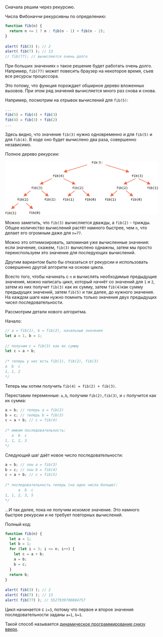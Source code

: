 Сначала решим через рекурсию.

Числа Фибоначчи рекурсивны по определению:

```js run
function fib(n) {
  return n <= 1 ? n : fib(n - 1) + fib(n - 2);
}

alert( fib(3) ); // 2
alert( fib(7) ); // 13
// fib(77); // вычисляется очень долго
```

При больших значениях `n` такое решение будет работать очень долго. Например, `fib(77)` может повесить браузер на некоторое время, съев все ресурсы процессора.

Это потому, что функция порождает обширное дерево вложенных вызовов. При этом ряд значений вычисляется много раз снова и снова. 

Например, посмотрим на отрывок вычислений для `fib(5)`:

```js no-beautify
...
fib(5) = fib(4) + fib(3)
fib(4) = fib(3) + fib(2)
...
```

Здесь видно, что значение  `fib(3)` нужно одновременно и для  `fib(5)` и для  `fib(4)`. В коде оно будет вычислено два раза, совершенно независимо.

Полное дерево рекурсии:

![fibonacci recursion tree](fibonacci-recursion-tree.png)

Можно заметить, что `fib(3)` вычисляется дважды, а `fib(2)` - трижды. Общее количество вычислений растёт намного быстрее, чем `n`, что делает его огромным даже для `n=77`.

Можно это оптимизировать, запоминая уже вычисленные значения: если значение, скажем, `fib(3)` вычислено однажны, затем мы просто переиспользуем это значение для последующих вычислений.

Другим вариантом было бы отказаться от рекурсии и использовать совершенно другой алгоритм на основе цикла.

Всесто того, чтобы начинать с `n` и вычислять необходимые предыдущие значения, можно написать цикл, который начнёт со значений для `1` и `2`, затем из них получит `fib(3)` как их сумму, затем `fib(4)`как сумму предыдущих значений, затем `fib(5)` и так далее, до нужного значения. На каждом шаге нам нужно помнить только значения двух предыдущих чисел последовательности.

Рассмотрим детали нового алгоритма.

Начало:

```js
// a = fib(1), b = fib(2), начальные значения
let a = 1, b = 1;

// получим c = fib(3) как их сумму
let c = a + b;

/* теперь у нас есть fib(1), fib(2), fib(3)
a  b  c
1, 1, 2
*/
```

Теперь мы хотим получить `fib(4) = fib(2) + fib(3)`.

Переставим переменные: `a,b`, получим `fib(2),fib(3)`, и `c` получится как их сумма:

```js no-beautify
a = b; // теперь a = fib(2)
b = c; // теперь b = fib(3)
c = a + b; // c = fib(4)

/* имеем последовательность:
   a  b  c
1, 1, 2, 3
*/
```

Следующий шаг даёт новое число последовательности:

```js no-beautify
a = b; // now a = fib(3)
b = c; // now b = fib(4)
c = a + b; // c = fib(5)

/* последовательность теперь (на одно число больше):
      a  b  c
1, 1, 2, 3, 5
*/
```

...И так далее, пока не получим искомое значение. Это намного быстрее рекурсии и не требует повторных вычислений.

Полный код:

```js run
function fib(n) {
  let a = 1;
  let b = 1;
  for (let i = 3; i <= n; i++) {
    let c = a + b;
    a = b;
    b = c;
  }
  return b;
}

alert( fib(3) ); // 2
alert( fib(7) ); // 13
alert( fib(77) ); // 5527939700884757
```

Цикл начинается с `i=3`, потому что первое и второе значения последовательности заданы `a=1`, `b=1`.

Такой способ называется [динамическое программирование снизу вверх](https://ru.wikipedia.org/wiki/Динамическое_программирование).
